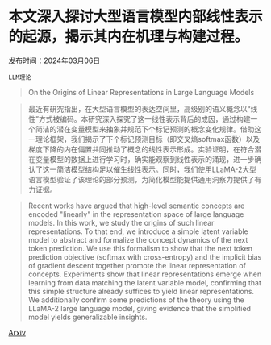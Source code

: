 # 本文深入探讨大型语言模型内部线性表示的起源，揭示其内在机理与构建过程。

发布时间：2024年03月06日

`LLM理论`

> On the Origins of Linear Representations in Large Language Models

> 最近有研究指出，在大型语言模型的表达空间里，高级别的语义概念以“线性”方式被编码。本研究深入探究了这一线性表示背后的成因，通过构建一个简洁的潜在变量模型来抽象并规范下个标记预测的概念变化规律。借助这一理论框架，我们揭示了下个标记预测目标（即交叉熵softmax函数）以及梯度下降的内在偏置共同推动了概念的线性表示形成。实验证明，在符合潜在变量模型的数据上进行学习时，确实能观察到线性表示的涌现，进一步确认了这一简洁模型结构足以催生线性表示。同时，我们使用LLaMA-2大型语言模型验证了该理论的部分预测，为简化模型能提供通用洞察力提供了有力证据。

> Recent works have argued that high-level semantic concepts are encoded "linearly" in the representation space of large language models. In this work, we study the origins of such linear representations. To that end, we introduce a simple latent variable model to abstract and formalize the concept dynamics of the next token prediction. We use this formalism to show that the next token prediction objective (softmax with cross-entropy) and the implicit bias of gradient descent together promote the linear representation of concepts. Experiments show that linear representations emerge when learning from data matching the latent variable model, confirming that this simple structure already suffices to yield linear representations. We additionally confirm some predictions of the theory using the LLaMA-2 large language model, giving evidence that the simplified model yields generalizable insights.

[Arxiv](https://arxiv.org/abs/2403.03867)